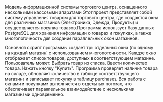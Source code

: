 Модель информационной системы торгового центра, оснащенного несколькими кассовыми апаратами
Этот проект представляет собой систему управления товаром для торгового центра, где создаются окна для различных магазинов (Электроника, Одежда, Продукты)
и осуществляется покупка товаров.Программа использует базу данных PostgreSQL для хранения информации о товарах и покупках, а также многопоточность для
создания параллельных окон магазинов.

Основной скрипт программы создает три отдельных окна (по одному на каждый магазин) с использованием многопоточности. Каждое окно отображает список товаров,
доступных в соответствующем магазине. Пользователь может:
Выбрать товар из списка.
Ввести количество товара.
Нажать кнопку "Купить".
Программа проверяет наличие товара на складе, обновляет количество в таблице соответствующего магазина и записывает покупку в таблицу purchases.
Вся работа с окнами и покупками выполняется в отдельных потоках, что обеспечивает параллельное взаимодействие с несколькими магазинами одновременно.

